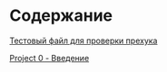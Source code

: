 # Содержание
[Тестовый файл для проверки прехука](test_new_file.md)

[Project 0 - Введение](what_is_that.md)

